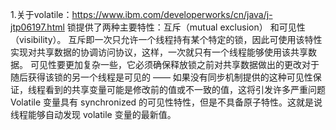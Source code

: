 1.关于volatile：https://www.ibm.com/developerworks/cn/java/j-jtp06197.html
  锁提供了两种主要特性：互斥（mutual exclusion） 和可见性（visibility）。
  互斥即一次只允许一个线程持有某个特定的锁，因此可使用该特性实现对共享数据的协调访问协议，这样，一次就只有一个线程能够使用该共享数据。
  可见性要更加复杂一些，它必须确保释放锁之前对共享数据做出的更改对于随后获得该锁的另一个线程是可见的 —— 如果没有同步机制提供的这种可见性保证，线程看到的共享变量可能是修改前的值或不一致的值，这将引发许多严重问题
  Volatile 变量具有 synchronized 的可见性特性，但是不具备原子特性。这就是说线程能够自动发现 volatile 变量的最新值。
